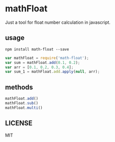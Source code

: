 # mathFloat
Just a tool for float number calculation in javascript.

## usage

```shell
npm install math-float --save
```

```javascript
var mathFloat = require('math-float');
var sum = mathFloat.add(0.1, 0.2);
var arr = [0.1, 0.2, 0.3, 0.4];
var sum_1 = mathFloat.add.apply(null, arr);
```

## methods

```javascript
mathFloat.add()
mathFloat.sub()
mathFloat.multi()
```

## LICENSE 
MIT

